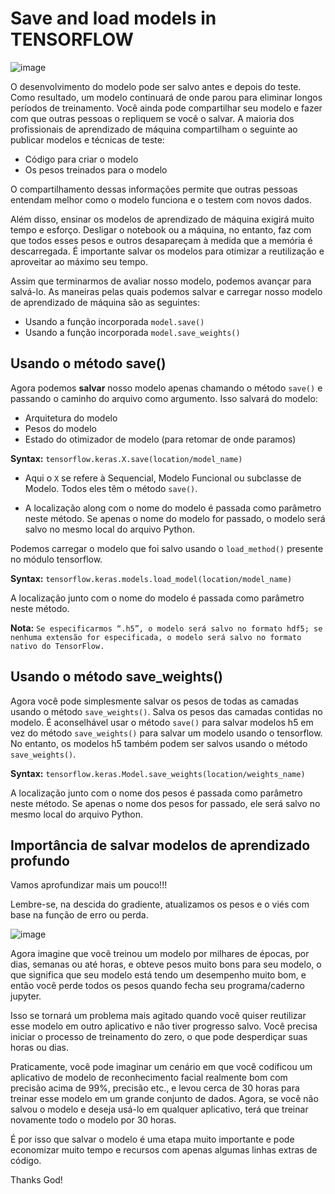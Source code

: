 # Save and load models in TENSORFLOW

![image](https://user-images.githubusercontent.com/69597971/155243520-5f8e74cf-b0b7-4cce-bd58-476cdb9f6498.png)

O desenvolvimento do modelo pode ser salvo antes e depois do teste. Como resultado, um modelo continuará de onde parou para eliminar longos períodos de treinamento. Você ainda pode compartilhar seu modelo e fazer com que outras pessoas o repliquem se você o salvar. A maioria dos profissionais de aprendizado de máquina compartilham o seguinte ao publicar modelos e técnicas de teste:

* Código para criar o modelo
* Os pesos treinados para o modelo

O compartilhamento dessas informações permite que outras pessoas entendam melhor como o modelo funciona e o testem com novos dados.

Além disso, ensinar os modelos de aprendizado de máquina exigirá muito tempo e esforço. Desligar o notebook ou a máquina, no entanto, faz com que todos esses pesos e outros desapareçam à medida que a memória é descarregada. É importante salvar os modelos para otimizar a reutilização e aproveitar ao máximo seu tempo.

Assim que terminarmos de avaliar nosso modelo, podemos avançar para salvá-lo. As maneiras pelas quais podemos salvar e carregar nosso modelo de aprendizado de máquina são as seguintes:

* Usando a função incorporada ``model.save()``
* Usando a função incorporada ``model.save_weights()``

## Usando o método save()

Agora podemos **salvar** nosso modelo apenas chamando o método ``save()`` e passando o caminho do arquivo como argumento. Isso salvará do modelo:

* Arquitetura do modelo
* Pesos do modelo
* Estado do otimizador de modelo (para retomar de onde paramos)

**Syntax:** ``tensorflow.keras.X.save(location/model_name)``

* Aqui o ``X`` se refere à Sequencial, Modelo Funcional ou subclasse de Modelo. Todos eles têm o método ``save()``.
 
* A localização along com o nome do modelo é passada como parâmetro neste método. Se apenas o nome do modelo for passado, o modelo será salvo no mesmo local do arquivo Python. 

Podemos carregar o modelo que foi salvo usando o ``load_method()`` presente no módulo tensorflow.

**Syntax:** ``tensorflow.keras.models.load_model(location/model_name)``

A localização junto com o nome do modelo é passada como parâmetro neste método.

**Nota:** ``Se especificarmos “.h5”, o modelo será salvo no formato hdf5; se nenhuma extensão for especificada, o modelo será salvo no formato nativo do TensorFlow.``


## Usando o método save_weights()

Agora você pode simplesmente salvar os pesos de todas as camadas usando o método ``save_weights()``. Salva os pesos das camadas contidas no modelo. É aconselhável usar o método ``save()`` para salvar modelos h5 em vez do método ``save_weights()`` para salvar um modelo usando o tensorflow. No entanto, os modelos h5 também podem ser salvos usando o método ``save_weights()``.

**Syntax:** ``tensorflow.keras.Model.save_weights(location/weights_name)``

A localização junto com o nome dos pesos é passada como parâmetro neste método. Se apenas o nome dos pesos for passado, ele será salvo no mesmo local do arquivo Python.


## Importância de salvar modelos de aprendizado profundo

Vamos aprofundizar mais um pouco!!!

Lembre-se, na descida do gradiente, atualizamos os pesos e o viés com base na função de erro ou perda.

![image](https://user-images.githubusercontent.com/69597971/155252626-5d3b4209-cb13-458d-a674-0c5e9d544d0a.png)

Agora imagine que você treinou um modelo por milhares de épocas, por dias, semanas ou até horas, e obteve pesos muito bons para seu modelo, o que significa que seu modelo está tendo um desempenho muito bom, e então você perde todos os pesos quando fecha seu programa/caderno jupyter.

Isso se tornará um problema mais agitado quando você quiser reutilizar esse modelo em outro aplicativo e não tiver progresso salvo. Você precisa iniciar o processo de treinamento do zero, o que pode desperdiçar suas horas ou dias.

Praticamente, você pode imaginar um cenário em que você codificou um aplicativo de modelo de reconhecimento facial realmente bom com precisão acima de 99%, precisão etc., e levou cerca de 30 horas para treinar esse modelo em um grande conjunto de dados. Agora, se você não salvou o modelo e deseja usá-lo em qualquer aplicativo, terá que treinar novamente todo o modelo por 30 horas.

É por isso que salvar o modelo é uma etapa muito importante e pode economizar muito tempo e recursos com apenas algumas linhas extras de código.




Thanks God!
